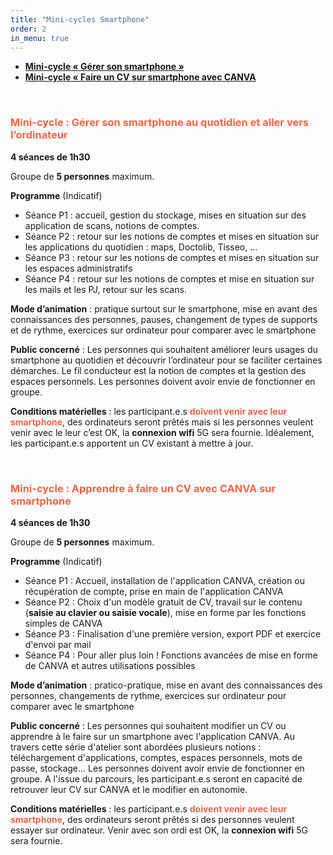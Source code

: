 ```yaml
---
title: "Mini-cycles Smartphone"
order: 2
in_menu: true
---
```

- <span style="color:Tomato"> <b> <a href="#smartphone"> Mini-cycle « Gérer son smartphone » </a></b></span>
- <span style="color:Tomato"> <b> <a href="#cv_canva"> Mini-cycle « Faire un CV sur smartphone avec CANVA</a></b></span>

<div id="smartphone">
 	&nbsp;
</div>

### <span style="color:Tomato"> Mini-cycle : Gérer son smartphone au quotidien et aller vers l’ordinateur</span>

**4 séances de 1h30** 

Groupe de **5 personnes** maximum. 

**Programme** (Indicatif)
- Séance P1 : accueil, gestion du stockage, mises en situation sur des application de scans, notions de comptes. 
- Séance P2 : retour sur les notions de comptes et mises en situation sur les applications du quotidien : maps, Doctolib, Tisseo, …
- Séance P3 : retour sur les notions de comptes et mises en situation sur les espaces administratifs
- Séance P4 : retour sur les notions de comptes et mise en situation sur les mails et les PJ, retour sur les scans.

**Mode d’animation**  : pratique surtout sur le smartphone, mise en avant des connaissances des personnes, pauses, changement de types de supports et de rythme, exercices sur ordinateur pour comparer avec le smartphone

**Public concerné** : Les personnes qui souhaitent améliorer leurs usages du smartphone au quotidien et découvrir l’ordinateur pour se faciliter certaines démarches. Le fil conducteur est la notion de comptes et la gestion des espaces personnels. Les personnes doivent avoir envie de fonctionner en groupe.

**Conditions matérielles** : les participant.e.s <b><span style="color:Tomato">doivent venir avec leur smartphone</span></b>, des ordinateurs seront prêtés mais si les personnes veulent venir avec le leur c’est OK, la **connexion wifi** 5G sera fournie. Idéalement, les participant.e.s apportent un CV existant à mettre à jour. 

<div id="cv_canva">
 	&nbsp;
</div>

### <span style="color:Tomato"> Mini-cycle : Apprendre à faire un CV avec CANVA sur smartphone</span>


**4 séances de 1h30** 

Groupe de **5 personnes** maximum. 

**Programme** (Indicatif)
- Séance P1 : Accueil, installation de l'application CANVA, création ou récupération de compte, prise en main de l'application CANVA
- Séance P2 : Choix d'un modèle gratuit de CV, travail sur le contenu (<b>saisie au clavier ou saisie vocale</b>), mise en forme par les fonctions simples de CANVA
- Séance P3 : Finalisation d'une première version, export PDF et exercice d'envoi par mail
- Séance P4 : Pour aller plus loin ! Fonctions avancées de mise en forme de CANVA et autres utilisations possibles

**Mode d’animation**  : pratico-pratique, mise en avant des connaissances des personnes, changements de rythme, exercices sur ordinateur pour comparer avec le smartphone

**Public concerné** : Les personnes qui souhaitent modifier un CV ou apprendre à le faire sur un smartphone avec l'application CANVA. Au travers cette série d'atelier sont abordées plusieurs notions : téléchargement d'applications, comptes, espaces personnels, mots de passe, stockage... Les personnes doivent avoir envie de fonctionner en groupe. 
A l'issue du parcours, les participant.e.s seront en capacité de retrouver leur CV  sur CANVA et le modifier en autonomie. 

**Conditions matérielles** : les participant.e.s <b><span style="color:Tomato">doivent venir avec leur smartphone</span></b>, des ordinateurs seront prêtés si des personnes veulent essayer sur ordinateur. Venir avec son ordi est OK, la **connexion wifi** 5G sera fournie. 